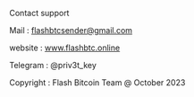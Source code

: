 Contact support 

Mail : flashbtcsender@gmail.com

website : www.flashbtc.online

Telegram : @priv3t_key

Copyright : Flash Bitcoin Team @ October 2023
